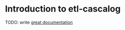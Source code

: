 # Introduction to etl-cascalog

TODO: write [great documentation](http://jacobian.org/writing/what-to-write/)
